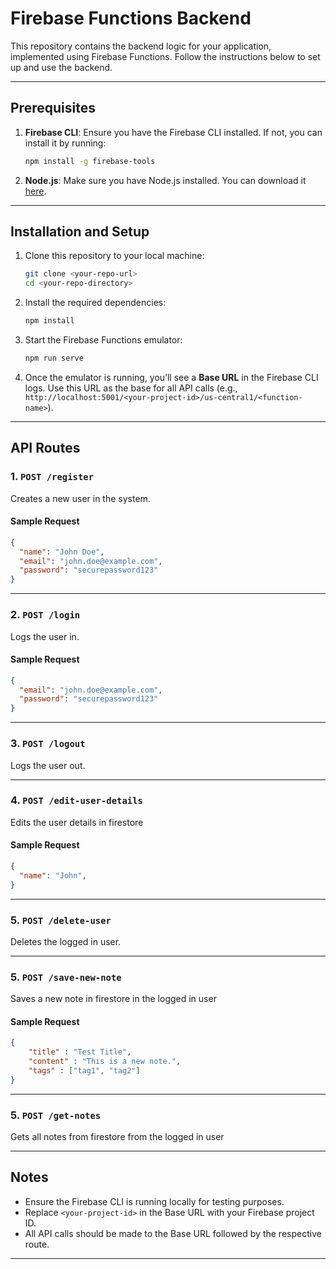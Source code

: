 

# Firebase Functions Backend

This repository contains the backend logic for your application, implemented using Firebase Functions. Follow the instructions below to set up and use the backend.

---

## Prerequisites

1. **Firebase CLI**: Ensure you have the Firebase CLI installed. If not, you can install it by running:

   ```bash
   npm install -g firebase-tools
   ```

2. **Node.js**: Make sure you have Node.js installed. You can download it [here](https://nodejs.org/).

---

## Installation and Setup

1. Clone this repository to your local machine:

   ```bash
   git clone <your-repo-url>
   cd <your-repo-directory>
   ```

2. Install the required dependencies:

   ```bash
   npm install
   ```

3. Start the Firebase Functions emulator:

   ```bash
   npm run serve
   ```

4. Once the emulator is running, you’ll see a **Base URL** in the Firebase CLI logs. Use this URL as the base for all API calls (e.g., `http://localhost:5001/<your-project-id>/us-central1/<function-name>`).

---

## API Routes

### 1. `POST /register`

Creates a new user in the system.

#### Sample Request

```json
{
  "name": "John Doe",
  "email": "john.doe@example.com",
  "password": "securepassword123"
}
```

---

### 2. `POST /login`

Logs the user in.

#### Sample Request

```json
{
  "email": "john.doe@example.com",
  "password": "securepassword123"
}
```

---

### 3. `POST /logout`

Logs the user out.

---

### 4. `POST /edit-user-details`

Edits the user details in firestore

#### Sample Request

```json
{
  "name": "John",
}
```

---

### 5. `POST /delete-user`

Deletes the logged in user.

---

### 5. `POST /save-new-note`

Saves a new note in firestore in the logged in user

#### Sample Request

```json
{
    "title" : "Test Title",
    "content" : "This is a new note.",
    "tags" : ["tag1", "tag2"]
}
```

---

### 5. `POST /get-notes`

Gets all notes from firestore from the logged in user

---


## Notes

- Ensure the Firebase CLI is running locally for testing purposes.
- Replace `<your-project-id>` in the Base URL with your Firebase project ID.
- All API calls should be made to the Base URL followed by the respective route.

---
